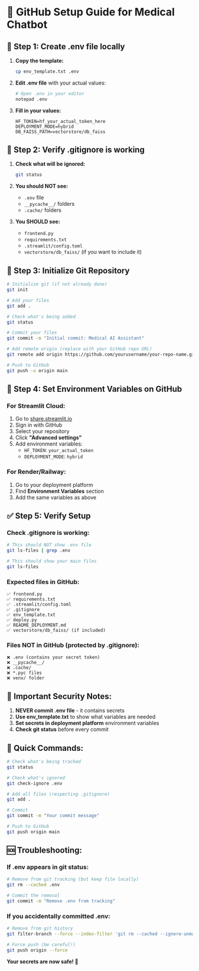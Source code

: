 # 🚀 GitHub Setup Guide for Medical Chatbot

## 🔐 **Step 1: Create .env file locally**

1. **Copy the template:**
   ```bash
   cp env_template.txt .env
   ```

2. **Edit .env file** with your actual values:
   ```bash
   # Open .env in your editor
   notepad .env
   ```

3. **Fill in your values:**
   ```env
   HF_TOKEN=hf_your_actual_token_here
   DEPLOYMENT_MODE=hybrid
   DB_FAISS_PATH=vectorstore/db_faiss
   ```

## 🚫 **Step 2: Verify .gitignore is working**

1. **Check what will be ignored:**
   ```bash
   git status
   ```

2. **You should NOT see:**
   - `.env` file
   - `__pycache__/` folders
   - `.cache/` folders

3. **You SHOULD see:**
   - `frontend.py`
   - `requirements.txt`
   - `.streamlit/config.toml`
   - `vectorstore/db_faiss/` (if you want to include it)

## 📁 **Step 3: Initialize Git Repository**

```bash
# Initialize git (if not already done)
git init

# Add your files
git add .

# Check what's being added
git status

# Commit your files
git commit -m "Initial commit: Medical AI Assistant"

# Add remote origin (replace with your GitHub repo URL)
git remote add origin https://github.com/yourusername/your-repo-name.git

# Push to GitHub
git push -u origin main
```

## 🔧 **Step 4: Set Environment Variables on GitHub**

### **For Streamlit Cloud:**
1. Go to [share.streamlit.io](https://share.streamlit.io/)
2. Sign in with GitHub
3. Select your repository
4. Click **"Advanced settings"**
5. Add environment variables:
   - `HF_TOKEN`: `your_actual_token`
   - `DEPLOYMENT_MODE`: `hybrid`

### **For Render/Railway:**
1. Go to your deployment platform
2. Find **Environment Variables** section
3. Add the same variables as above

## ✅ **Step 5: Verify Setup**

### **Check .gitignore is working:**
```bash
# This should NOT show .env file
git ls-files | grep .env

# This should show your main files
git ls-files
```

### **Expected files in GitHub:**
```
✅ frontend.py
✅ requirements.txt
✅ .streamlit/config.toml
✅ .gitignore
✅ env_template.txt
✅ deploy.py
✅ README_DEPLOYMENT.md
✅ vectorstore/db_faiss/ (if included)
```

### **Files NOT in GitHub (protected by .gitignore):**
```
❌ .env (contains your secret token)
❌ __pycache__/
❌ .cache/
❌ *.pyc files
❌ venv/ folder
```

## 🚨 **Important Security Notes:**

1. **NEVER commit .env file** - it contains secrets
2. **Use env_template.txt** to show what variables are needed
3. **Set secrets in deployment platform** environment variables
4. **Check git status** before every commit

## 🎯 **Quick Commands:**

```bash
# Check what's being tracked
git status

# Check what's ignored
git check-ignore .env

# Add all files (respecting .gitignore)
git add .

# Commit
git commit -m "Your commit message"

# Push to GitHub
git push origin main
```

## 🆘 **Troubleshooting:**

### **If .env appears in git status:**
```bash
# Remove from git tracking (but keep file locally)
git rm --cached .env

# Commit the removal
git commit -m "Remove .env from tracking"
```

### **If you accidentally committed .env:**
```bash
# Remove from git history
git filter-branch --force --index-filter 'git rm --cached --ignore-unmatch .env' --prune-empty --tag-name-filter cat -- --all

# Force push (be careful!)
git push origin --force
```

**Your secrets are now safe! 🎉**
